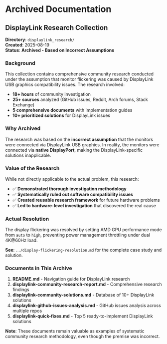 # Archived Documentation

## DisplayLink Research Collection

**Directory**: `displaylink_research/`  
**Created**: 2025-08-19  
**Status**: **Archived - Based on Incorrect Assumptions**

### Background
This collection contains comprehensive community research conducted under the assumption that monitor flickering was caused by DisplayLink USB graphics compatibility issues. The research involved:

- **18+ hours** of community investigation
- **25+ sources** analyzed (GitHub issues, Reddit, Arch forums, Stack Exchange)
- **5 comprehensive documents** with implementation guides
- **10+ prioritized solutions** for DisplayLink issues

### Why Archived
The research was based on the **incorrect assumption** that the monitors were connected via DisplayLink USB graphics. In reality, the monitors were connected via **native DisplayPort**, making the DisplayLink-specific solutions inapplicable.

### Value of the Research
While not directly applicable to the actual problem, this research:
- ✅ **Demonstrated thorough investigation methodology**  
- ✅ **Systematically ruled out software compatibility issues**
- ✅ **Created reusable research framework** for future hardware problems
- ✅ **Led to hardware-level investigation** that discovered the real cause

### Actual Resolution
The display flickering was resolved by setting AMD GPU performance mode from `auto` to `high`, preventing power management throttling under dual 4K@60Hz load.

**See**: `../display-flickering-resolution.md` for the complete case study and solution.

### Documents in This Archive
1. **README.md** - Navigation guide for DisplayLink research
2. **displaylink-community-research-report.md** - Comprehensive research findings  
3. **displaylink-community-solutions.md** - Database of 10+ DisplayLink solutions
4. **displaylink-github-issues-analysis.md** - GitHub issues analysis across multiple repos
5. **displaylink-quick-fixes.md** - Top 5 ready-to-implement DisplayLink solutions

**Note**: These documents remain valuable as examples of systematic community research methodology, even though the premise was incorrect.